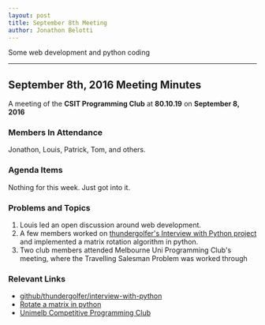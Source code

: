 ```yaml
---
layout: post
title: September 8th Meeting
author: Jonathon Belotti
---
```


Some web development and python coding

---
## September 8th, 2016 Meeting Minutes

A meeting of the **CSIT Programming Club** at **80.10.19** on **September 8, 2016**

### Members In Attendance

Jonathon, Louis, Patrick, Tom, and others.

### Agenda Items

Nothing for this week. Just got into it.

### Problems and Topics

1. Louis led an open discussion around web development.
2. A few members worked on [thundergolfer's Interview with Python project](https://github.com/thundergolfer/interview-with-python) and implemented a matrix rotation algorithm in python.
3. Two club members attended Melbourne Uni Programming Club's meeting, where the Travelling Salesman Problem was worked through

### Relevant Links
* [github/thundergolfer/interview-with-python](https://github.com/thundergolfer/interview-with-python)
* [Rotate a matrix in python](http://stackoverflow.com/questions/8421337/rotating-a-two-dimensional-array-in-python)
* [Unimelb Competitive Programming Club](https://www.facebook.com/groups/583907605108220/)
